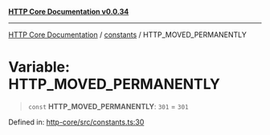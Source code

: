 [**HTTP Core Documentation v0.0.34**](../../README.md)

***

[HTTP Core Documentation](../../modules.md) / [constants](../README.md) / HTTP\_MOVED\_PERMANENTLY

# Variable: HTTP\_MOVED\_PERMANENTLY

> `const` **HTTP\_MOVED\_PERMANENTLY**: `301` = `301`

Defined in: [http-core/src/constants.ts:30](https://github.com/stonemjs/http-core/blob/8d2f265873c2a6f093cdaa7580ed7328bd078613/src/constants.ts#L30)

